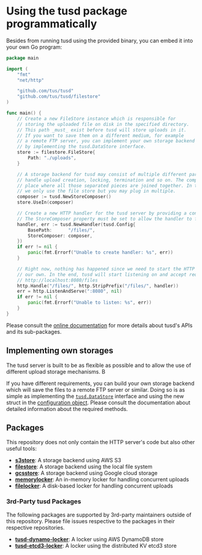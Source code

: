 # Using the tusd package programmatically

Besides from running tusd using the provided binary, you can embed it into your own Go program:

```go
package main

import (
	"fmt"
	"net/http"

	"github.com/tus/tusd"
	"github.com/tus/tusd/filestore"
)

func main() {
	// Create a new FileStore instance which is responsible for
	// storing the uploaded file on disk in the specified directory.
	// This path _must_ exist before tusd will store uploads in it.
	// If you want to save them on a different medium, for example
	// a remote FTP server, you can implement your own storage backend
	// by implementing the tusd.DataStore interface.
	store := filestore.FileStore{
		Path: "./uploads",
	}

	// A storage backend for tusd may consist of multiple different parts which
	// handle upload creation, locking, termination and so on. The composer is a
	// place where all those separated pieces are joined together. In this example
	// we only use the file store but you may plug in multiple.
	composer := tusd.NewStoreComposer()
	store.UseIn(composer)

	// Create a new HTTP handler for the tusd server by providing a configuration.
	// The StoreComposer property must be set to allow the handler to function.
	handler, err := tusd.NewHandler(tusd.Config{
		BasePath:      "/files/",
		StoreComposer: composer,
	})
	if err != nil {
		panic(fmt.Errorf("Unable to create handler: %s", err))
	}

	// Right now, nothing has happened since we need to start the HTTP server on
	// our own. In the end, tusd will start listening on and accept request at
	// http://localhost:8080/files
	http.Handle("/files/", http.StripPrefix("/files/", handler))
	err = http.ListenAndServe(":8080", nil)
	if err != nil {
		panic(fmt.Errorf("Unable to listen: %s", err))
	}
}

```

Please consult the [online documentation](https://godoc.org/github.com/tus/tusd/pkg) for more details about tusd's APIs and its sub-packages.

## Implementing own storages

The tusd server is built to be as flexible as possible and to allow the use of different upload storage mechanisms. B

If you have different requirements, you can build your own storage backend which will save the files to a remote FTP server or similar. Doing so is as simple as implementing the [`tusd.DataStore`](https://godoc.org/github.com/tus/tusd/pkg/#DataStore) interface and using the new struct in the [configuration object](https://godoc.org/github.com/tus/tusd/pkg/#Config). Please consult the documentation about detailed information about the required methods.

## Packages

This repository does not only contain the HTTP server's code but also other
useful tools:

* [**s3store**](https://godoc.org/github.com/tus/tusd/pkg/s3store): A storage backend using AWS S3
* [**filestore**](https://godoc.org/github.com/tus/tusd/pkg/filestore): A storage backend using the local file system
* [**gcsstore**](https://godoc.org/github.com/tus/tusd/pkg/gcsstore): A storage backend using Google cloud storage
* [**memorylocker**](https://godoc.org/github.com/tus/tusd/pkg/memorylocker): An in-memory locker for handling concurrent uploads
* [**filelocker**](https://godoc.org/github.com/tus/tusd/pkg/filelocker): A disk-based locker for handling concurrent uploads

### 3rd-Party tusd Packages

The following packages are supported by 3rd-party maintainers outside of this repository. Please file issues respective to the packages in their respective repositories.

* [**tusd-dynamo-locker**](https://github.com/chen-anders/tusd-dynamo-locker): A locker using AWS DynamoDB store
* [**tusd-etcd3-locker**](https://github.com/tus/tusd-etcd3-locker): A locker using the distributed KV etcd3 store
